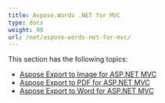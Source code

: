 ```yaml
---
title: Aspose.Words .NET for MVC
type: docs
weight: 90
url: /net/aspose-words-net-for-mvc/
---
```


This section has the following topics:

- [Aspose Export to Image for ASP.NET MVC](https://docs.aspose.com/words/net/aspose-export-to-image-for-asp-net-mvc/)
- [Aspose Export to PDF for ASP.NET MVC](https://docs.aspose.com/words/net/aspose-export-to-pdf-for-asp-net-mvc/)
- [Aspose Export to Word for ASP.NET MVC](https://docs.aspose.com/words/net/aspose-export-to-word-for-asp-net-mvc/)
